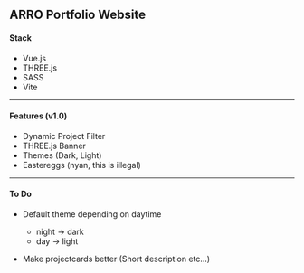 ## ARRO Portfolio Website

#### Stack

- Vue.js
- THREE.js
- SASS
- Vite

---

#### Features (v1.0)

- Dynamic Project Filter
- THREE.js Banner
- Themes (Dark, Light)
- Eastereggs (nyan, this is illegal)

---

#### To Do

- Default theme depending on daytime

  - night -> dark
  - day -> light

- Make projectcards better (Short description etc...)
